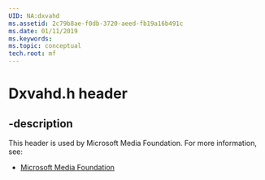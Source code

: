 ```yaml
---
UID: NA:dxvahd
ms.assetid: 2c79b8ae-f0db-3720-aeed-fb19a16b491c
ms.date: 01/11/2019
ms.keywords: 
ms.topic: conceptual
tech.root: mf
---
```


# Dxvahd.h header


## -description


This header is used by Microsoft Media Foundation. For more information, see:

- [Microsoft Media Foundation](../_mf/index.md)

